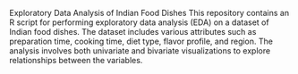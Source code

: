 Exploratory Data Analysis of Indian Food Dishes
This repository contains an R script for performing exploratory data analysis (EDA) on a dataset of Indian food dishes. 
The dataset includes various attributes such as preparation time, cooking time, diet type, flavor profile, and region. 
The analysis involves both univariate and bivariate visualizations to explore relationships between the variables.
